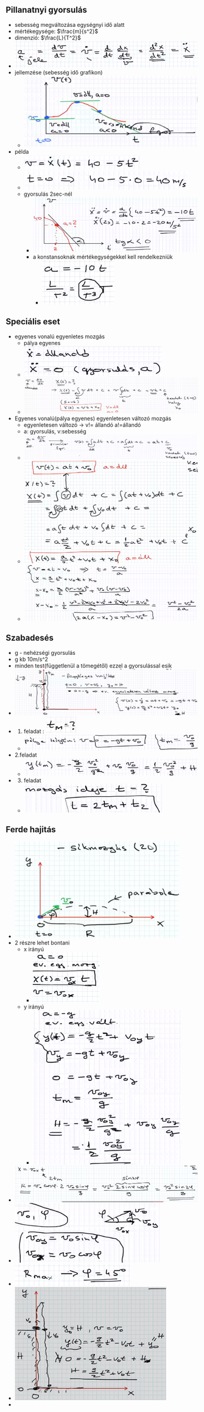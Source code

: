 ## Pillanatnyi gyorsulás
- sebesség megváltozása egységnyi idő alatt
- mértékegysége: $\frac{m}{s^2}$
- dimenzió: $\frac{L}{T^2}$
- ![](attachment/a42d893434b78b63a9dbbbe1e4cfd143.png)
- jellemzése (sebesség idő grafikon)
	- ![](attachment/a3912b9d5054e6b2e4f3af25156a4542.png)
- példa
	- ![](attachment/280e56a3156e53dbcbe28a59a214cd5f.png)
	- ![](attachment/35074d4e5a16fa397786f5a1f141fcc0.png)
	- gyorsulás 2sec-nél
		- ![](attachment/f6f159dc055e9f22d5c3b434263ea276.png)
		- a konstansoknak mértékegységekkel kell rendelkezniük
			- ![](attachment/df668098581bff7ef397226c05b6444c.png)
## Speciális eset
- egyenes vonalú egyenletes mozgás
	- pálya egyenes
	- ![](attachment/5f26ca7ba2bcd071cacbe1e9a337dc48.png)
	- ![](attachment/7466fe397420da7747f0c1afe48f6894.png)
 - Egyenes vonalú(pálya egyenes) egyenletesen változó mozgás
	 - egyenletesen változó -> v!= állandó a!=állandó
	 - a: gyorsulás, v:sebesség
	 - ![](attachment/848331a934c08e380ecb5584ec272dda.png)
	 - ![](attachment/daec115262cc7def88e4042e441a3bee.png)
	 - ![](attachment/b52d0d9e177a635b9733ea88376c2288.png)
## Szabadesés
- g - nehézségi gyorsulás
- g kb 10m/s^2
- minden test(függetlenül a tömegétől) ezzel a gyorsulással esik
- ![](attachment/c91563b0220647080640f2bfc22630de.png)
- 1. feladat : ![](attachment/3e29c1b02b971782b5406d8ef8539516.png)
	- ![](attachment/d8160b4e6ba3030217e21b3a224f13a1.png)
- 2.feladat
	- ![](attachment/fdb2aff25c6d5f4763f46f6718a4043b.png)
- 3. feladat
	- ![](attachment/290ac28eaf3224b956eeae948ba0ff26.png)
## Ferde hajitás
- ![](attachment/cfee0912644ca0f197a05f957b15d444.png)
- 2 részre lehet bontani
	- x irányú
		- ![](attachment/2b9708d55c085e0862f99ee8ab09bc6e.png)
	- y irányú 
		- ![](attachment/72540691ed69823ec51062516a4dbdfb.png)
- ![](attachment/8cb2c7157db0186caa85fee490f316fe.png)
- ![](attachment/8884819b81b5d2ec4b17563187db4aa5.png)
- ![](attachment/2e3cf2726f2e909152ec52d728f84ef2.png)
- ![](attachment/03c64a84900fc63bd7d283d4896cf47d.png)
- 
